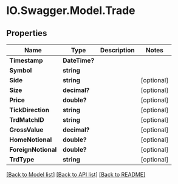 # IO.Swagger.Model.Trade
## Properties

Name | Type | Description | Notes
------------ | ------------- | ------------- | -------------
**Timestamp** | **DateTime?** |  | 
**Symbol** | **string** |  | 
**Side** | **string** |  | [optional] 
**Size** | **decimal?** |  | [optional] 
**Price** | **double?** |  | [optional] 
**TickDirection** | **string** |  | [optional] 
**TrdMatchID** | **string** |  | [optional] 
**GrossValue** | **decimal?** |  | [optional] 
**HomeNotional** | **double?** |  | [optional] 
**ForeignNotional** | **double?** |  | [optional] 
**TrdType** | **string** |  | [optional] 

[[Back to Model list]](../README.md#documentation-for-models) [[Back to API list]](../README.md#documentation-for-api-endpoints) [[Back to README]](../README.md)

